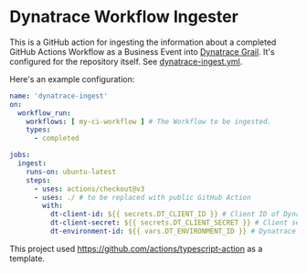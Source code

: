 # Dynatrace Workflow Ingester

This is a GitHub action for ingesting the information about a completed GitHub Actions Workflow
as a Business Event into [Dynatrace Grail](https://www.dynatrace.com/monitoring/platform/dynatrace-grail/). It's
configured for the repository itself.
See [dynatrace-ingest.yml](https://github.com/SemanticlabsGmbH/dynatrace-workflow-ingester/blob/main/.github/workflows/dynatrace-ingest.yml).

Here's an example configuration:

```yaml
name: 'dynatrace-ingest'
on:
  workflow_run:
    workflows: [ my-ci-workflow ] # The Workflow to be ingested.
    types:
      - completed

jobs:
  ingest:
    runs-on: ubuntu-latest
    steps:
      - uses: actions/checkout@v3
      - uses: ./ # to be replaced with public GitHub Action
        with:
          dt-client-id: ${{ secrets.DT_CLIENT_ID }} # Client ID of Dynatrace OAuth Client
          dt-client-secret: ${{ secrets.DT_CLIENT_SECRET }} # Client secret of Dynatrace OAuth Client
          dt-environment-id: ${{ vars.DT_ENVIRONMENT_ID }} # Dynatrace Environment ID
```

This project used https://github.com/actions/typescript-action as a template.
